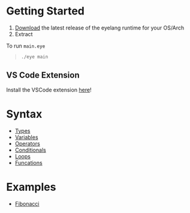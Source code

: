 # Getting Started

1. [Download](https://github.com/jsnns/eyelang/releases) the latest release of the eyelang runtime for your OS/Arch
2. Extract

To run `main.eye`

> `./eye main`

## VS Code Extension

Install the VSCode extension [here](https://marketplace.visualstudio.com/items?itemName=workbyjacob.eyelang)!


# Syntax

- [Types](https://github.com/jsnns/eyelang/blob/master/examples/types.eye)
- [Variables](https://github.com/jsnns/eyelang/blob/master/examples/varaibles.eye)
- [Operators](https://github.com/jsnns/eyelang/blob/master/examples/operators.eye)
- [Conditionals](https://github.com/jsnns/eyelang/blob/master/examples/conditionals.eye)
- [Loops](https://github.com/jsnns/eyelang/blob/master/examples/loops.eye)
- [Funcations](https://github.com/jsnns/eyelang/blob/master/examples/functions.eye)

# Examples

- [Fibonacci](https://github.com/jsnns/eyelang/blob/master/examples/fibonacci.eye)